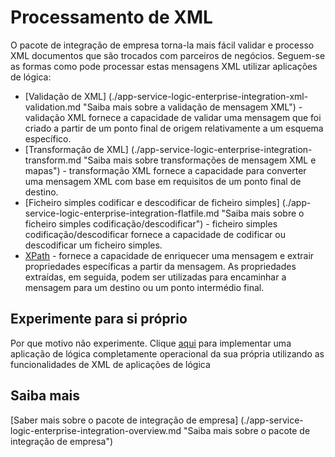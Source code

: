 <properties 
    pageTitle="Descrição geral do processamento de XML no pacote de integração de Enterprise | Aplicação de serviço do Microsoft Azure | Microsoft Azure" 
    description="Saiba como processar e validar mensagens XML utilizar as aplicações do pacote de integração de empresa e lógica" 
    services="logic-apps" 
    documentationCenter=".net,nodejs,java"
    authors="msftman" 
    manager="erikre" 
    editor="cgronlun"/>

<tags 
    ms.service="logic-apps" 
    ms.workload="integration" 
    ms.tgt_pltfrm="na" 
    ms.devlang="na" 
    ms.topic="article" 
    ms.date="07/07/2016" 
    ms.author="deonhe"/>


# <a name="xml-processing"></a>Processamento de XML

O pacote de integração de empresa torna-la mais fácil validar e processo XML documentos que são trocados com parceiros de negócios. Seguem-se as formas como pode processar estas mensagens XML utilizar aplicações de lógica:  

- [Validação de XML] (./app-service-logic-enterprise-integration-xml-validation.md "Saiba mais sobre a validação de mensagem XML") - validação XML fornece a capacidade de validar uma mensagem que foi criado a partir de um ponto final de origem relativamente a um esquema específico.
- [Transformação de XML] (./app-service-logic-enterprise-integration-transform.md "Saiba mais sobre transformações de mensagem XML e mapas") - transformação XML fornece a capacidade para converter uma mensagem XML com base em requisitos de um ponto final de destino.   
- [Ficheiro simples codificar e descodificar de ficheiro simples] (./app-service-logic-enterprise-integration-flatfile.md "Saiba mais sobre o ficheiro simples codificação/descodificar") - ficheiro simples codificação/descodificar fornece a capacidade de codificar ou descodificar um ficheiro simples. 
- [XPath](https://msdn.microsoft.com/library/mt643789.aspx) - fornece a capacidade de enriquecer uma mensagem e extrair propriedades específicas a partir da mensagem. As propriedades extraídas, em seguida, podem ser utilizadas para encaminhar a mensagem para um destino ou um ponto intermédio final.    

## <a name="try-it-for-yourself"></a>Experimente para si próprio

Por que motivo não experimente. Clique [aqui](https://github.com/Azure/azure-quickstart-templates/tree/master/201-logic-app-veter-pipeline) para implementar uma aplicação de lógica completamente operacional da sua própria utilizando as funcionalidades de XML de aplicações de lógica 

## <a name="learn-more"></a>Saiba mais

[Saber mais sobre o pacote de integração de empresa] (./app-service-logic-enterprise-integration-overview.md "Saiba mais sobre o pacote de integração de empresa")  
